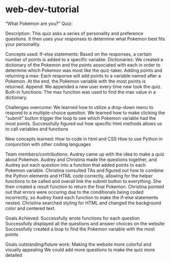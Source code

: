 # web-dev-tutorial
“What Pokemon are you?” Quiz:

Description:
This quiz asks a series of personality and preference questions. It then uses your responses to determine what Pokemon best fits your personality. 

Concepts used: 
If-else statements: Based on the responses, a certain number of points is added to a specific variable. 
Dictionaries: We created a dictionary of the Pokemon and the points associated with each in order to determine which Pokemon was most like the quiz-taker. 
Adding points and returning a max: Each response will add points to a variable named after a Pokemon. At the end, the Pokemon variable with the most points is returned. 
Append: We appended a new user every time new took the quiz.
Built-in functions: The max function was used to find the max value in a dictionary.

Challenges overcome:
We learned how to utilize a drop-down menu to respond to a multiple-choice question.
We learned how to make clicking the "submit" button trigger the loop to see which Pokemon variable had the most points.
Successfully figured out how specific html methods allows us to call variables and functions

New concepts learned:
How to code in html and CSS
How to use Python in conjunction with other coding languages

Team members/contributions:
Audrey came up with the idea to make a quiz about Pokemon. Audrey and Christina made the questions together, and Audrey put each question into a function that added points to each Pokemon variable. Christina consulted TAs and figured out how to combine the Python elements and HTML code correctly, allowing for the helper functions to be called and overall link the submit button to everything. She then created a result function to return the final Pokemon. Christina pointed out that errors were occuring due to the conditionals being coded incorrectly, so Audrey fixed each function to make the if-else statements nested. Christina searched styling for HTML and changed the background color and centered text.

Goals Achieved:
Successfully wrote functions for each question
Successfully displayed all the questions and answer choices on the website
Successfully created a loop to find the Pokemon variable with the most points

Goals outstanding/future work:
Making the website more colorful and visually appealing
We could add more questions to make the quiz more detailed


